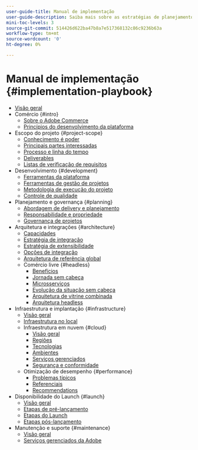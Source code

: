 ```yaml
---
user-guide-title: Manual de implementação
user-guide-description: Saiba mais sobre as estratégias de planejamento e implementação de um site bem-sucedido do Adobe Commerce.
mini-toc-levels: 3
source-git-commit: 514426d622ba47b8a7e517368132c86c9236b63a
workflow-type: tm+mt
source-wordcount: '0'
ht-degree: 0%

---
```



# Manual de implementação {#implementation-playbook}

- [Visão geral](overview.md)
- Comércio {#intro}
   - [Sobre o Adobe Commerce](intro/about-commerce.md)
   - [Princípios do desenvolvimento da plataforma](intro/platform-development.md)
- Escopo do projeto {#project-scope}
   - [Conhecimento é poder](project-scope/knowledge.md)
   - [Principais partes interessadas](project-scope/key-stakeholders.md)
   - [Processo e linha do tempo](project-scope/process-timeline.md)
   - [Deliverables](project-scope/deliverables.md)
   - [Listas de verificação de requisitos](project-scope/requirement-checklists.md)
- Desenvolvimento {#development}
   - [Ferramentas da plataforma](development/platform-tools.md)
   - [Ferramentas de gestão de projetos](development/project-management-tools.md)
   - [Metodologia de execução do projeto](development/delivery.md)
   - [Controle de qualidade](development/quality-control.md)
- Planejamento e governança {#planning}
   - [Abordagem de delivery e planejamento](planning/delivery.md)
   - [Responsabilidade e propriedade](planning/ownership.md)
   - [Governança de projetos](planning/governance.md)
- Arquitetura e integrações {#architecture}
   - [Capacidades](architecture/capabilities.md)
   - [Estratégia de integração](architecture/integration-strategy.md)
   - [Estratégia de extensibilidade](architecture/extensibility-strategy.md)
   - [Opções de integração](architecture/integration-options.md)
   - [Arquitetura de referência global](architecture/global-reference.md)
   - Comércio livre {#headless}
      - [Benefícios](architecture/headless/benefits.md)
      - [Jornada sem cabeça](architecture/headless/journey-to-headless.md)
      - [Microsserviços](architecture/headless/microservices.md)
      - [Evolução da situação sem cabeça](architecture/headless/evolution.md)
      - [Arquitetura de vitrine combinada](architecture/headless/legacy-storefront.md)
      - [Arquitetura headless](architecture/headless/adobe-commerce.md)
- Infraestrutura e implantação {#infrastructure}
   - [Visão geral](infrastructure/overview.md)
   - [Infraestrutura no local](infrastructure/on-premises.md)
   - Infraestrutura em nuvem {#cloud}
      - [Visão geral](infrastructure/cloud/overview.md)
      - [Regiões](infrastructure/cloud/regions.md)
      - [Tecnologias](infrastructure/cloud/technology.md)
      - [Ambientes](infrastructure/cloud/environments.md)
      - [Serviços gerenciados](infrastructure/cloud/managed-services.md)
      - [Segurança e conformidade](infrastructure/cloud/security.md)
   - Otimização de desempenho {#performance}
      - [Problemas típicos](infrastructure/performance/optimization.md)
      - [Referenciais](infrastructure/performance/benchmarks.md)
      - [Recommendations](infrastructure/performance/recommendations.md)
- Disponibilidade do Launch {#launch}
   - [Visão geral](launch/overview.md)
   - [Etapas de pré-lançamento](launch/pre-launch-steps.md)
   - [Etapas do Launch](launch/launch-steps.md)
   - [Etapas pós-lançamento](launch/post-launch-steps.md)
- Manutenção e suporte {#maintenance}
   - [Visão geral](maintenance/overview.md)
   - [Serviços gerenciados da Adobe](maintenance/adobe-managed-services.md)
